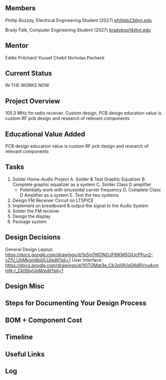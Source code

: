 ## Members
Phillip Bozzay, Electrical Engineering Student (2027)
phillipb23@vt.edu

Brady Falk, Computer Engineering Student (2027)
bradybop14@vt.edu

## Mentor
Eddie Pritchard 
Yousef Chebil
Nicholas Pacheck

## Current Status
IN THE WORKS NOW 

## Project Overview

105.3 MHz fm radio receiver. Custom design, PCB design education value is custom RF pcb design and research of relevant components

## Educational Value Added

PCB design education value is custom RF pcb design and research of relevant components

## Tasks
1. Solder Home-Audio Project
  A. Solder & Test Graphic Equalizer
  B. Complete graphic equalizer as a system
  C. Solder Class D amplifier
      - Potentially work with sinusoidal carrier frequency
  D. Complete Class D Amplifier as a system
  E. Test the two systems
2. Design FM Receiver Circuit on LTSPICE
3. Implement on breadboard & output the signal to the Audio System
4. Solder the FM receiver
5. Design the display
6. Package system

## Design Decisions
General Design Layout: https://docs.google.com/drawings/d/1e5mTtKONOJFI6KM5OiUcPPun2-vZfV_UhMkgm8joVLU/edit?pli=1
User Interface: https://docs.google.com/drawings/d/1l0TOMat3e_Cb2plj9UsGKdRVyu4xmmN-r_CkISbyUpM/edit?pli=1
## Design Misc

## Steps for Documenting Your Design Process

<!-- Your Text Here. You may work with your mentor on this later when they are assigned -->

## BOM + Component Cost

<!-- Your Text Here. You may work with your mentor on this later when they are assigned -->

## Timeline

<!-- Your Text Here. You may work with your mentor on this later when they are assigned -->

## Useful Links

<!-- Your Text Here. You may work with your mentor on this later when they are assigned -->

## Log

<!-- Your Text Here. You may work with your mentor on this later when they are assigned -->
